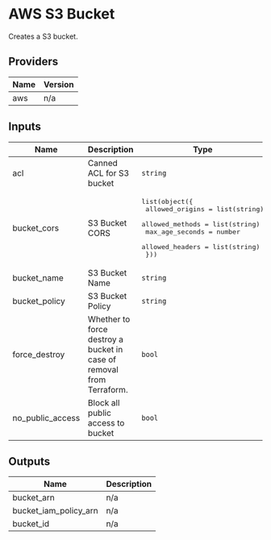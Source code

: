 # AWS S3 Bucket  
Creates a S3 bucket.

## Providers

| Name | Version |
|------|---------|
| aws | n/a |

## Inputs

| Name | Description | Type | Default | Required |
|------|-------------|------|---------|:-----:|
| acl | Canned ACL for S3 bucket | `string` | n/a | yes |
| bucket\_cors | S3 Bucket CORS | <pre>list(object({<br>    allowed_origins = list(string)<br>    allowed_methods = list(string)<br>    max_age_seconds = number<br>    allowed_headers = list(string)<br>  }))</pre> | `[]` | no |
| bucket\_name | S3 Bucket Name | `string` | n/a | yes |
| bucket\_policy | S3 Bucket Policy | `string` | n/a | yes |
| force\_destroy | Whether to force destroy a bucket in case of removal from Terraform. | `bool` | `false` | no |
| no\_public\_access | Block all public access to bucket | `bool` | `false` | no |

## Outputs

| Name | Description |
|------|-------------|
| bucket\_arn | n/a |
| bucket\_iam\_policy\_arn | n/a |
| bucket\_id | n/a |

